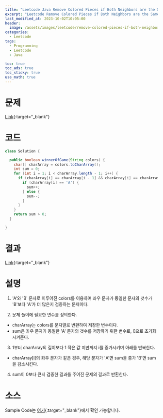 ```yaml
---
title: "Leetcode Java Remove Colored Pieces if Both Neighbors are the Same Color"
excerpt: "Leetcode Remove Colored Pieces if Both Neighbors are the Same Color Java"
last_modified_at: 2023-10-02T10:05:00
header:
  image: /assets/images/leetcode/remove-colored-pieces-if-both-neighbors-are-the-same-color.png
categories:
  - Leetcode
tags:
  - Programming
  - Leetcode
  - Java

toc: true
toc_ads: true
toc_sticky: true
use_math: true
---
```

# 문제
[Link](https://leetcode.com/problems/remove-colored-pieces-if-both-neighbors-are-the-same-color){:target="_blank"}

# 코드
```java
class Solution {

  public boolean winnerOfGame(String colors) {
    char[] charArray = colors.toCharArray();
    int sum = 0;
    for (int i = 1; i < charArray.length - 1; i++) {
      if (charArray[i] == charArray[i - 1] && charArray[i] == charArray[i + 1]) {
        if (charArray[i] == 'A') {
          sum++;
        } else {
          sum--;
        }
      }
    }
    return sum > 0;
  }

}
```

# 결과
[Link](https://leetcode.com/problems/remove-colored-pieces-if-both-neighbors-are-the-same-color/submissions/1064482780/){:target="_blank"}

# 설명
1. 'A'와 'B' 문자로 이루어진 colors를 이용하여 좌우 문자가 동일한 문자의 갯수가 'B'보다 'A'가 더 많은지 검증하는 문제이다.

2. 문제 풀이에 필요한 변수를 정의한다.
- charArray는 colors를 문자열로 변환하여 저장한 변수이다.
- sum은 좌우 문자가 동일한 'A' 문자의 갯수를 저장하기 위한 변수로, 0으로 초기화시켜준다.

3. 1부터 charArray의 길이보다 1 작은 값 미만까지 i를 증가시키며 아래를 반복한다.
- charArray[i]의 좌우 문자가 같은 경우, 해당 문자가 'A'면 sum을 증가 'B'면 sum을 감소시킨다.

4. sum이 0보다 큰지 검증한 결과를 주어진 문제의 결과로 반환한다.

# 소스
Sample Code는 [여기](https://github.com/GracefulSoul/leetcode/blob/master/src/main/java/gracefulsoul/problems/RemoveColoredPiecesIfBothNeighborsAreTheSameColor.java){:target="_blank"}에서 확인 가능합니다.